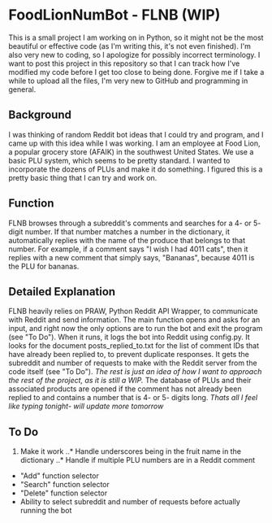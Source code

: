 # FoodLionNumBot - FLNB (WIP)
This is a small project I am working on in Python, so it might not be the most beautiful or effective code (as I'm writing this, it's not even finished). I'm also very new to coding, so I apologize for possibly incorrect terminology. I want to post this project in this repository so that I can track how I've modified my code before I get too close to being done. Forgive me if I take a while to upload all the files, I'm very new to GitHub and programming in general.

## Background
I was thinking of random Reddit bot ideas that I could try and program, and I came up with this idea while I was working. I am an employee at Food Lion, a popular grocery store (AFAIK) in the southwest United States. We use a basic PLU system, which seems to be pretty standard. I wanted to incorporate the dozens of PLUs and make it do something. I figured this is a pretty basic thing that I can try and work on.

## Function
FLNB browses through a subreddit's comments and searches for a 4- or 5- digit number. If that number matches a number in the dictionary, it automatically replies with the name of the produce that belongs to that number. For example, if a comment says "I wish I had 4011 cats", then it replies with a new comment that simply says, "Bananas", because 4011 is the PLU for bananas.

## Detailed Explanation
FLNB heavily relies on PRAW, Python Reddit API Wrapper, to communicate with Reddit and send information. The main function opens and asks for an input, and right now the only options are to run the bot and exit the program (see "To Do"). When it runs, it logs the bot into Reddit using config.py. It looks for the document posts_replied_to.txt for the list of comment IDs that have already been replied to, to prevent duplicate responses. It gets the subreddit and number of requests to make with the Reddit server from the code itself (see "To Do").
*The rest is just an idea of how I want to approach the rest of the project, as it is still a WIP.*
The database of PLUs and their associated products are opened if the comment has not already been replied to and contains a number that is 4- or 5- digits long. 
*Thats all I feel like typing tonight- will update more tomorrow*

## To Do
1. Make it work
..* Handle underscores being in the fruit name in the dictionary
..* Handle if multiple PLU numbers are in a Reddit comment
* "Add" function selector
* "Search" function selector
* "Delete" function selector
* Ability to select subreddit and number of requests before actually running the bot
